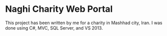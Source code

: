 # Naghi Charity Web Portal
This project has been written by me for a charity in Mashhad city, Iran. I was done using C#, MVC, SQL Server, and VS 2013.
